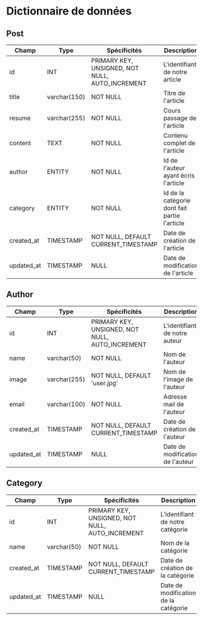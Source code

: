 # Dictionnaire de données

## Post

| Champ | Type | Spécificités | Description |
| - | - | - | - |
| id | INT | PRIMARY KEY, UNSIGNED, NOT NULL, AUTO_INCREMENT | L'identifiant de notre article |
| title | varchar(150) | NOT NULL | Titre de l'article |
| resume | varchar(255) | NOT NULL | Cours passage de l'article |
| content | TEXT | NOT NULL | Contenu complet de l'article |
| author | ENTITY | NOT NULL | Id de l'auteur ayant écris l'article |
| category | ENTITY | NOT NULL | Id de la catégorie dont fait partie l'article |
| created_at | TIMESTAMP | NOT NULL, DEFAULT CURRENT_TIMESTAMP | Date de création de l'article |
| updated_at | TIMESTAMP | NULL | Date de modification de l'article |


## Author

| Champ | Type | Spécificités | Description |
| - | - | - | - |
| id | INT | PRIMARY KEY, UNSIGNED, NOT NULL, AUTO_INCREMENT | L'identifiant de notre auteur |
| name | varchar(50) | NOT NULL | Nom de l'auteur |
| image | varchar(255) | NOT NULL, DEFAULT 'user.jpg' | Nom de l'image de l'auteur |
| email | varchar(100) | NOT NULL | Adresse mail de l'auteur |
| created_at | TIMESTAMP | NOT NULL, DEFAULT CURRENT_TIMESTAMP | Date de création de l'auteur |
| updated_at | TIMESTAMP | NULL | Date de modification de l'auteur |

## Category

| Champ | Type | Spécificités | Description |
| - | - | - | - |
| id | INT | PRIMARY KEY, UNSIGNED, NOT NULL, AUTO_INCREMENT | L'identifiant de notre catégorie |
| name | varchar(50) | NOT NULL | Nom de la catégorie |
| created_at | TIMESTAMP | NOT NULL, DEFAULT CURRENT_TIMESTAMP | Date de création de la catégorie |
| updated_at | TIMESTAMP | NULL | Date de modification de la catégorie |


